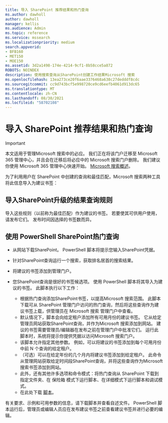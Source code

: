 ```yaml
---
title: 导入 SharePoint 推荐结果和热门查询
ms.author: dawholl
author: dawholl
manager: kellis
ms.audience: Admin
ms.topic: reference
ms.service: mssearch
ms.localizationpriority: medium
search.appverid:
- BFB160
- MET150
- MOE150
ms.assetid: 3d2a1498-174e-4214-9cf1-8b58cce5a872
ROBOTS: NOINDEX
description: 使用搜索查询从SharePoint创建工作结果Microsoft 搜索
ms.openlocfilehash: 13ea273ce20f6aae3376468a638c27dedddf8cdc
ms.sourcegitcommit: cc9d743bcf5e998720ce9cd6eefb4061d913dc65
ms.translationtype: MT
ms.contentlocale: zh-CN
ms.lasthandoff: 08/30/2021
ms.locfileid: "58702108"
---
```

# <a name="import-sharepoint-promoted-results-and-top-queries"></a>导入 SharePoint 推荐结果和热门查询

> [!IMPORTANT]
> 本文适用于管理Microsoft 搜索中的必应。 我们正在将该门户迁移至 Microsoft 365 管理中心，并且会在迁移后将必应中的 Microsoft 搜索门户删除。 我们建议你使用 Microsoft 365 管理中心快速开始。 [Microsoft 搜索概述](overview-microsoft-search.md)。
    
为了利用用户在 SharePoint 中创建的查询和最佳匹配，Microsoft 搜索两种工具将此信息导入为建议书签： 
  
## <a name="import-sharepoint-promoted-result-query-rules"></a>导入SharePoint升级的结果查询规则

导入这些规则（以前称为最佳匹配）作为建议的书签。 若要使其可供用户使用，请发布它们。 发布时间因选择的书签数而异。
  
## <a name="import-top-sharepoint-queries-using-powershell"></a>使用 PowerShell SharePoint热门查询

- 从网站下载SharePoint。 PowerShell 脚本将提示您输入SharePoint凭据。
    
- 针对SharePoint查询运行一个搜索，获取排名居首的搜索结果。
    
- 将建议的书签添加到管理门户。
    
- 您SharePoint查询是很好的书签候选项。 使用 PowerShell 脚本将其导入为建议的书签。 此脚本执行以下工作：
    - 根据热门查询添加SharePoint书签，以提高Microsoft 搜索范围。 此脚本下载可从 SharePoint 管理门户访问的热门查询，然后将这些查询作为建议书签上载，供管理员在 Microsoft 搜索 管理门户中查看。
    - 默认情况下，脚本会向给定租户添加所有可用月份的建议书签。 它从给定管理员网站获取SharePoint查询，并作为Microsoft 搜索添加到网站。 建议的书签需要管理员/编辑器在发布之前在管理门户中批准它们。 运行此脚本时，系统将提示你提供凭据以访问Microsoft 搜索门户。
    - 该脚本允许指定其他参数。 例如，可以将建议的书签添加到每个可用月份中前 N 个查询的给定租户。
    - （可选）可以在给定年份的几个月内将建议书签添加到给定租户。 此命令从管理网站获取给定时间段SharePoint查询，并将这些查询作为Microsoft 搜索书签添加到网站。
    - 此外，还有其他许多选项和命令模式：将热门查询从 SharePoint 下载到指定文件夹、在 保险箱 模式下运行脚本、在详细模式下运行脚本和调试模式。
    - 在此处下载 [脚本](https://www.bingforbusiness.com/distribution/SharepointTopQueryBookmarks.zip)。 

有关要求、示例和可用参数的信息，请下载脚本并查看自述文件。 PowerShell 脚本运行后，管理员或编辑人员应在发布建议书签之前查看建议书签并进行必要的编辑。